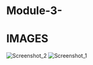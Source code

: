 # Module-3-

# IMAGES
![Screenshot_2](https://user-images.githubusercontent.com/86996274/174461435-e669e248-c506-4a71-a475-51f4fe5e097a.png)
![Screenshot_1](https://user-images.githubusercontent.com/86996274/174461436-3b6101f3-8bf2-46e0-aabf-888b366a697b.png)
